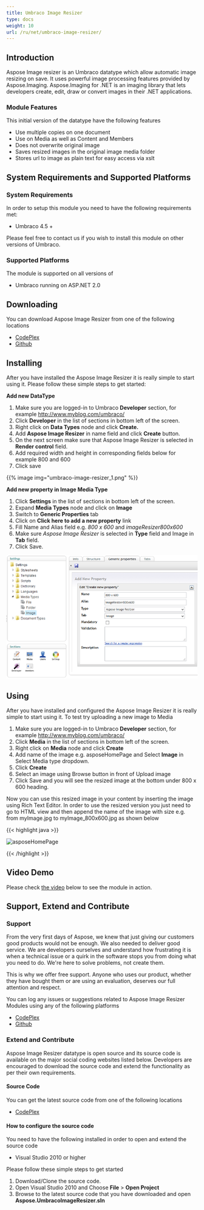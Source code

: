 ```yaml
---
title: Umbraco Image Resizer
type: docs
weight: 10
url: /ru/net/umbraco-image-resizer/
---
```


## **Introduction**
Aspose Image resizer is an Umbraco datatype which allow automatic image resizing on save. It uses powerful image processing features provided by Aspose.Imaging. Aspose.Imaging for .NET is an imaging library that lets developers create, edit, draw or convert images in their .NET applications.
### **Module Features**
This initial version of the datatype have the following features

- Use multiple copies on one document
- Use on Media as well as Content and Members
- Does not overwrite original image
- Saves resized images in the original image media folder
- Stores url to image as plain text for easy access via xslt
## **System Requirements and Supported Platforms**
### **System Requirements**
In order to setup this module you need to have the following requirements met:

- Umbraco 4.5 +

Please feel free to contact us if you wish to install this module on other versions of Umbraco.
### **Supported Platforms**
The module is supported on all versions of

- Umbraco running on ASP.NET 2.0
## **Downloading**
You can download Aspose Image Resizer from one of the following locations

- [CodePlex ](https://archive.codeplex.com/?p=asposeumbraco)
- [Github ](https://github.com/aspose-imaging/Aspose.Imaging-for-.NET/releases)
## **Installing**
After you have installed the Aspose Image Resizer it is really simple to start using it. Please follow these simple steps to get started:

**Add new DataType**

1. Make sure you are logged-in to Umbraco **Developer** section, for example <http://www.myblog.com/umbraco/>
1. Click **Developer** in the list of sections in bottom left of the screen.
1. Right click on **Data Types** node and click **Create.**
1. Add **Aspose Image Resizer** in name field and click **Create** button.
1. On the next screen make sure that Aspose Image Resizer is selected in **Render control** field.
1. Add required width and height in corresponding fields below for example 800 and 600
1. Click save

{{% image img="umbraco-image-resizer_1.png" %}}


**Add new property in Image Media Type**

1. Click **Settings** in the list of sections in bottom left of the screen.
1. Expand **Media Types** node and click on **Image**
1. Switch to **Generic Properties** tab
1. Click on **Click here to add a new property** link
1. Fill Name and Alias field e.g. *800 x 600* and *imageResizer800x600*
1. Make sure *Aspose Image Resizer* is selected in **Type** field and Image in **Tab** field.
1. Click Save.

![todo:image_alt_text](umbraco-image-resizer_2.png)
## **Using**
After you have installed and configured the Aspose Image Resizer it is really simple to start using it. To test try uploading a new image to Media

1. Make sure you are logged-in to Umbraco **Developer** section, for example <http://www.myblog.com/umbraco/>
1. Click **Media** in the list of sections in bottom left of the screen.
1. Right click on **Media** node and click **Create**
1. Add name of the image e.g. asposeHomePage and Select **Image** in Select Media type dropdown.
1. Click **Create**
1. Select an image using Browse button in front of Upload image
1. Click Save and you will see the resized image at the bottom under 800 x 600 heading.

Now you can use this resized image in your content by inserting the image using Rich Text Editor. In order to use the resized version you just need to go to HTML view and then append the name of the image with size e.g. from myImage.jpg to myImage_800x600.jpg as shown below

{{< highlight java >}}

 <img src="/media/82/sample image_800x600.png" alt="asposeHomePage" title="asposeHomePage" rel="1366,768" />

{{< /highlight >}}
## **Video Demo**
Please check [the video](https://www.youtube.com/watch?v=LJTXPbf9xLI) below to see the module in action.
## **Support, Extend and Contribute**
### **Support**
From the very first days of Aspose, we knew that just giving our customers good products would not be enough. We also needed to deliver good service. We are developers ourselves and understand how frustrating it is when a technical issue or a quirk in the software stops you from doing what you need to do. We're here to solve problems, not create them.

This is why we offer free support. Anyone who uses our product, whether they have bought them or are using an evaluation, deserves our full attention and respect.

You can log any issues or suggestions related to Aspose Image Resizer Modules using any of the following platforms

- [CodePlex ](https://archive.codeplex.com/?p=asposeumbraco)
- [Github ](https://github.com/aspose-imaging/Aspose.Imaging-for-.NET/issues)
### **Extend and Contribute**
Aspose Image Resizer datatype is open source and its source code is available on the major social coding websites listed below. Developers are encouraged to download the source code and extend the functionality as per their own requirements.
#### **Source Code**
You can get the latest source code from one of the following locations

- [CodePlex ](https://archive.codeplex.com/?p=asposeumbraco)
#### **How to configure the source code**
You need to have the following installed in order to open and extend the source code

- Visual Studio 2010 or higher

Please follow these simple steps to get started

1. Download/Clone the source code.
1. Open Visual Studio 2010 and Choose **File** > **Open Project**
1. Browse to the latest source code that you have downloaded and open **Aspose.UmbracoImageResizer.sln**
